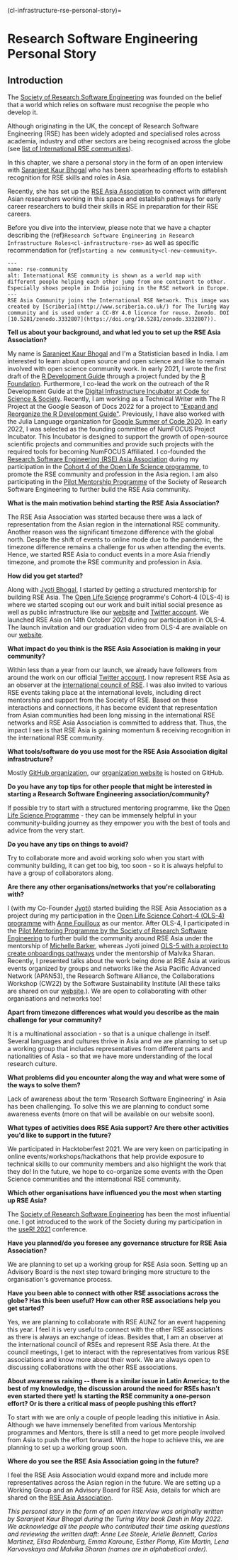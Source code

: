 (cl-infrastructure-rse-personal-story)=
# Research Software Engineering Personal Story

## Introduction


The [Society of Research Software Engineering](https://society-rse.org/) was founded on the belief that a world which relies on software must recognise the people who develop it. 	 

Although originating in the UK, the concept of Research Software Engineering (RSE) has been widely adopted and specialised roles across academia, industry and other sectors are being recognised across the globe (see [list of International RSE communities](https://society-rse.org/international-rse-organisations/)).

In this chapter, we share a personal story in the form of an open interview with [Saranjeet Kaur Bhogal](https://saranjeetkaur.github.io/About-Me/) who has been spearheading efforts to establish recognition for RSE skills and roles in Asia.	 

Recently, she has set up the [RSE Asia Association](https://rse-asia.github.io/RSE_Asia/) to connect with different Asian researchers working in this space and establish pathways for early career researchers to build their skills in RSE in preparation for their RSE careers.

Before you dive into the interview, please note that we have a chapter describing the {ref}`Research Software Engineering in Research Infrastructure Roles<cl-infrastructure-rse>` as well as specific recommendation for {ref}`starting a new community<cl-new-community>`.


```{figure} ../../figures/rse-community.*
---
name: rse-community
alt: International RSE community is shown as a world map with different people helping each other jump from one continent to other. Especially shows people in India joining in the RSE network in Europe.
---
RSE Asia Community joins the International RSE Network. This image was created by [Scriberia](http://www.scriberia.co.uk/) for The Turing Way community and is used under a CC-BY 4.0 licence for reuse. Zenodo. DOI [10.5281/zenodo.3332807](https://doi.org/10.5281/zenodo.3332807)).
```

**Tell us about your background, and what led you to set up the RSE Asia Association?**

My name is [Saranjeet Kaur Bhogal](https://saranjeetkaur.github.io/About-Me/) and I'm a Statistician based in India.
I am interested to learn about open source and open science and like to remain involved with open science community work.
In early 2021, I wrote the first draft of the [R Development Guide](https://github.com/r-devel/rdevguide) through a project funded by the [R Foundation](https://www.r-project.org/foundation/). Furthermore, I co-lead the work on the outreach of the R Development Guide at the [Digital Infrastructure Incubator at Code for Science & Society](https://incubator.codeforscience.org/).
Recently, I am working as a Technical Writer with The R Project at the Google Season of Docs 2022 for a project to ["Expand and Reorganize the R Development Guide"](https://github.com/rstats-gsod/gsod2022/wiki/GSOD-2022-Proposal).
Previously, I have also worked with the Julia Language organization for [Google Summer of Code 2020](https://gist.github.com/SaranjeetKaur/37086fea06076bd3ec76d052cc166378).
In early 2022, I was selected as the founding committee of NumFOCUS Project Incubator.
This Incubator is designed to support the growth of open-source scientific projects and communities and provide such projects with the required tools for becoming NumFOCUS Affiliated.
I co-founded the [Research Software Engineering (RSE) Asia Association](https://rse-asia.github.io/RSE_Asia/) during my participation in the [Cohort 4 of the Open Life Science programme](https://openlifesci.org/ols-4/projects-participants/), to promote the RSE community and profession in the Asia region.
I am also participating in the [Pilot Mentorship Programme](https://society-rse.org/events/pilot-mentoring-programme/) of the Society of Research Software Engineering to further build the RSE Asia community.

**What is the main motivation behind starting the RSE Asia Association?**

The RSE Asia Association was started because there was a lack of representation from the Asian region in the international RSE community. Another reason was the significant timezone difference with the global north.
Despite the shift of events to online mode due to the pandemic, the timezone difference remains a challenge for us when attending the events.
Hence, we started RSE Asia to conduct events in a more Asia friendly timezone, and promote the RSE community and profession in Asia.

**How did you get started?**

Along with [Jyoti Bhogal](https://jyoti-bhogal.github.io/about-me/), I started by getting a structured mentorship for building RSE Asia.
The [Open Life Science](https://openlifesci.org/) programme's Cohort-4 (OLS-4) is where we started scoping out our work and built initial social presence as well as public infrastructure like our [website](https://rse-asia.github.io/RSE_Asia/) and [Twitter account](https://twitter.com/RSE_Asia).
We launched RSE Asia on 14th October 2021 during our participation in OLS-4.
The launch invitation and our graduation video from OLS-4 are available on our [website](https://rse-asia.github.io/RSE_Asia/talks.html).

**What impact do you think is the RSE Asia Association is making in your community?**

Within less than a year from our launch, we already have followers from around the work on our official [Twitter account](https://twitter.com/RSE_Asia).
I now represent RSE Asia as an observer at the [international council of RSE](https://researchsoftware.org/council.html).
I was also invited to various RSE events taking place at the international levels, including direct mentorship and support from the Society of RSE.
Based on these interactions and connections, it has become evident that representation from Asian communities had been long missing in the international RSE networks and RSE Asia Association is committed to address that.
Thus, the impact I see is that RSE Asia is gaining momentum & receiving recognition in the international RSE community.

**What tools/software do you use most for the RSE Asia Association digital infrastructure?**

Mostly [GitHub organization](https://github.com/rse-asia), our [organization website](https://rse-asia.github.io/RSE_Asia/) is hosted on GitHub.

**Do you have any top tips for other people that might be interested in starting a Research Software Engineering association/community?**

If possible try to start with a structured mentoring programme, like the [Open Life Science Programme](https://openlifesci.org/) - they can be immensely helpful in your community-building journey as they empower you with the best of tools and advice from the very start.

**Do you have any tips on things to avoid?**

Try to collaborate more and avoid working solo when you start with community building, it can get too big, too soon - so it is always helpful to have a group of collaborators along.

**Are there any other organisations/networks that you're collaborating with?**

I (with my Co-Founder [Jyoti](https://jyoti-bhogal.github.io/about-me/)) started building the RSE Asia Association as a project during my participation in the [Open Life Science Cohort-4 (OLS-4) programme](https://openlifesci.org/ols-4/projects-participants/) with [Anne Fouilloux](https://github.com/annefou) as our mentor.
After OLS-4, I participated in the [Pilot Mentoring Programme by the Society of Research Software Engineering](https://society-rse.org/events/pilot-mentoring-programme/) to further build the community around RSE Asia under the mentorship of [Michelle Barker](https://www.researchsoft.org/people/), whereas Jyoti joined [OLS-5 with a project to create onboardings pathways](https://openlifesci.org/ols-5/projects-participants/) under the mentorship of Malvika Sharan.
Recently, I presented talks about the work being done at RSE Asia at various events organized by groups and networks like the Asia Pacific Advanced Network (APAN53), the Research Software Alliance, the Collaborations Workshop (CW22) by the Software Sustainability Institute (All these talks are shared on our [website](https://rse-asia.github.io/RSE_Asia/talks.html).).
We are open to collaborating with other organisations and networks too!

**Apart from timezone differences what would you describe as the main challenge for your community?**

It is a multinational association - so that is a unique challenge in itself.
Several languages and cultures thrive in Asia and we are planning to set up a working group that includes representatives from different parts and nationalities of Asia - so that we have more understanding of the local research culture.

**What problems did you encounter along the way and what were some of the ways to solve them?**

Lack of awareness about the term 'Research Software Engineering' in Asia has been challenging.
To solve this we are planning to conduct some awareness events (more on that will be available on our website soon).

**What types of activities does RSE Asia support? Are there other activities you'd like to support in the future?**

We participated in Hacktoberfest 2021.
We are very keen on participating in online events/workshops/hackathons that help provide exposure to technical skills to our community members and also highlight the work that they do!
In the future, we hope to co-organize some events with the Open Science communities and the international RSE community.

**Which other organisations have influenced you the most when starting up RSE Asia?**

The [Society of Research Software Engineering](https://society-rse.org/) has been the most influential one.
I got introduced to the work of the Society during my participation in the [useR! 2021](https://user2021.r-project.org/) conference.

**Have you planned/do you foresee any governance structure for RSE Asia Association?**

We are planning to set up a working group for RSE Asia soon.
Setting up an Advisory Board is the next step toward bringing more structure to the organisation's governance process.

**Have you been able to connect with other RSE associations across the globe? Has this been useful? How can other RSE associations help you get started?**

Yes, we are planning to collaborate with RSE AUNZ for an event happening this year.
I feel it is very useful to connect with the other RSE associations as there is always an exchange of ideas.
Besides that, I am an observer at the international council of RSEs and represent RSE Asia there.
At the council meetings, I get to interact with the representatives from various RSE associations and know more about their work.
We are always open to discussing collaborations with the other RSE associations.

**About awareness raising -- there is a similar issue in Latin America; to the best of my knowledge, the discussion around the need for RSEs hasn't even started there yet! Is starting the RSE community a one-person effort? Or is there a critical mass of people pushing this effort?**

To start with we are only a couple of people leading this initiative in Asia.
Although we have immensely benefited from various Mentorship programmes and Mentors, there is still a need to get more people involved from Asia to push the effort forward.
With the hope to achieve this, we are planning to set up a working group soon.

**Where do you see the RSE Asia Association going in the future?**

I feel the RSE Asia Association would expand more and include more representatives across the Asian region in the future.
We are setting up a Working Group and an Advisory Board for RSE Asia, details for which are shared on the [RSE Asia Association](https://rse-asia.github.io/RSE_Asia/).

_This personal story in the form of an open interview was originally written by Saranjeet Kaur Bhogal during the Turing Way book Dash in May 2022. We acknowledge all the people who contributed their time asking questions and reviewing the written draft: Anne Lee Steele, Arielle Bennett, Carlos Martinez, Elisa Rodenburg, Emma Karoune, Esther Plomp, Kim Martin, Lena Karvovskaya and Malvika Sharan (names are in alphabetical order)._
